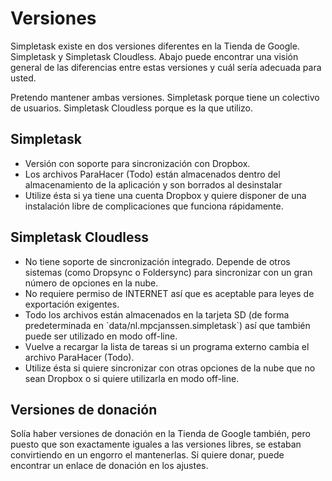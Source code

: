 Versiones
=========

Simpletask existe en dos versiones diferentes en la Tienda de Google. Simpletask y Simpletask Cloudless. Abajo puede encontrar una visión general de las diferencias entre estas versiones y cuál sería adecuada para usted.

Pretendo mantener ambas versiones. Simpletask porque tiene un colectivo de usuarios. Simpletask Cloudless porque es la que utilizo.

Simpletask
----------

-   Versión con soporte para sincronización con Dropbox.
-   Los archivos ParaHacer (Todo) están almacenados dentro del almacenamiento de la aplicación y son borrados al desinstalar
-   Utilize ésta si ya tiene una cuenta Dropbox y quiere disponer de una instalación libre de complicaciones que funciona rápidamente.

Simpletask Cloudless
--------------------

-   No tiene soporte de sincronización integrado. Depende de otros sistemas (como Dropsync o Foldersync) para sincronizar con un gran número de opciones en la nube.
-   No requiere permiso de INTERNET así que es aceptable para leyes de exportación exigentes.
-   Todo los archivos están almacenados en la tarjeta SD (de forma predeterminada en \`data/nl.mpcjanssen.simpletask\`) así que también puede ser utilizado en modo off-line.
-   Vuelve a recargar la lista de tareas si un programa externo cambia el archivo ParaHacer (Todo).
-   Utilize ésta si quiere sincronizar con otras opciones de la nube que no sean Dropbox o si quiere utilizarla en modo off-line.

Versiones de donación
---------------------

Solía haber versiones de donación en la Tienda de Google también, pero puesto que son exactamente iguales a las versiones libres,  se estaban convirtiendo en un engorro el mantenerlas. Si quiere donar, puede encontrar un enlace de donación en los ajustes.

